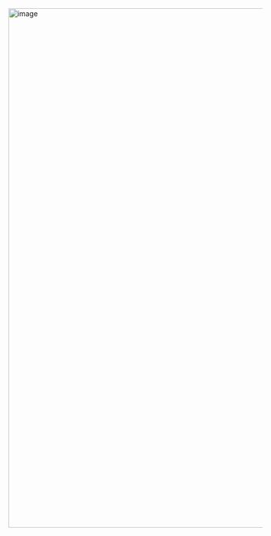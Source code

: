 <img width="1838" height="1031" alt="image" src="https://github.com/user-attachments/assets/0f08f62c-6ece-4f19-b975-e0a126316c8a" />
